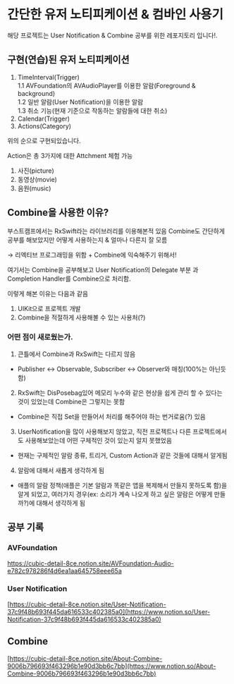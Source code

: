 # 간단한 유저 노티피케이션 & 컴바인 사용기

해당 프로젝트는 User Notification & Combine 공부를 위한 레포지토리 입니다!.

## 구현(연습)된 유저 노티피케이션

1. TimeInterval(Trigger)<br>
  1.1 AVFoundation의 AVAudioPlayer를 이용한 알람(Foreground & background)<br>
  1.2 일반 알람(User Notification)을 이용한 알람<br>
  1.3 취소 기능(현재 기준으로 작동하는 알람들에 대한 취소)<br>
3. Calendar(Trigger)
4. Actions(Category)

위의 순으로 구현되있습니다.

Action은 총 3가지에 대한 Attchment 체험 가능

1. 사진(picture)
2. 동영상(movie)
3. 음원(music)

## Combine을 사용한 이유?

부스트캠프에서는 RxSwift라는 라이브러리를 이용해본적 있음
Combine도 간단하게 공부를 해보았지만 어떻게 사용하는지 & 얼마나 다른지 잘 모름

→ 리엑티브 프로그래밍을 위함 + Combine에 익숙해주기 위해서!

여기서는 Combine을 공부해보고 User Notification의 Delegate 부분 과 Completion Handler를 Combine으로 처리함.

이렇게 해본 이유는 다음과 같음

1. UIKit으로 프로젝트 개발
2. Combine을 적절하게 사용해볼 수 있는 사용처(?)

### 어떤 점이 새로웠는가.
1. 큰틀에서 Combine과 RxSwift는 다르지 않음
  - Publisher <-> Observable, Subscriber <-> Observer와 매칭(100%는 아닌듯 함)
2. RxSwift는 DisPosebag있어 메모리 누수와 같은 현상을 쉽게 관리 할 수 있다는 것이 있었는데 Combine은 그렇지는 못함
  - Combine은 직접 Set<AnyCancellable>을 만들어서 처리를 해주어야 하는 번거로움(?) 있음
3. UserNotification을 많이 사용해보지 않았고, 직전 프로젝트나 다른 프로젝트에서도 사용해보았는데 어떤 구체적인 것이 있는지 알지 못했었음
  - 현재는 구체적인 알람 종류, 트리거, Custom Action과 같은 것들에 대해서 알게됨
4. 알람에 대해서 새롭게 생각하게 됨
  - 애플의 알람 정책(애플은 기본 알람과 똑같은 앱을 복제해서 만들지 못하도록 함)을 알게 되었고, 여러가지 경우(ex: 소리가 계속 나오게 하고 싶은 알람은 어떻게 만들까?)에 대해서 생각하게 됨

## 공부 기록
  
### AVFoundation
 https://cubic-detail-8ce.notion.site/AVFoundation-Audio-e782c978286f4d6ea1aa645758eee65a

### User Notification

[https://cubic-detail-8ce.notion.site/User-Notification-37c9f48b693f445da616533c402385a0](https://www.notion.so/User-Notification-37c9f48b693f445da616533c402385a0)

## Combine

[https://cubic-detail-8ce.notion.site/About-Combine-9006b796693f463296b1e90d3bb6c7bb](https://www.notion.so/About-Combine-9006b796693f463296b1e90d3bb6c7bb)
